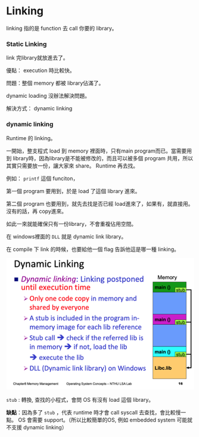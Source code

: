 # Linking

linking 指的是 function 去 call 你要的 library。

### Static Linking

link 完library就放進去了。

優點： execution 時比較快。

問題：整個 memory 都被 library佔滿了。

 dynamic loading 沒辦法解決問題。

解決方式： dynamic linking

### dynamic linking

Runtime 的 linking。

一開始，整支程式 load 到 memory 裡面時，只有main program而已。當需要用到 library時，因為library是不能被修改的，而且可以被多個 program 共用，所以其實只需要放一份，讓大家來 share。 Runtime 再去找。

例如： `printf` 這個 funciton，

第一個 program 要用到，於是 load 了這個 library 進來。

第二個 program 也要用到，就先去找是否已經 load進來了，如果有，就直接用。沒有的話，再 copy進來。

如此一來就能確保只有一份library，不會重複佔用空間。

在 windows裡面的 `DLL` 就是 dynamic link library。

在 compile 下 link 的時候，也要給他一個 flag 告訴他這是哪一種 linking。

![Linking%205c21a4549b98473fae98afe3a82d8685/_2020-05-18_11.29.58.png](Linking%205c21a4549b98473fae98afe3a82d8685/_2020-05-18_11.29.58.png)

`stub` : 轉換, 查找的小程式，會問 OS 有沒有 load 這個 library。

**缺點**：因為多了 `stub` ，代表 runtime 時才會 call syscall 去查找，會比較慢一點。 OS 會需要 support。（所以比較簡單的OS, 例如 embedded system 可能就不支援 dynamic linking）